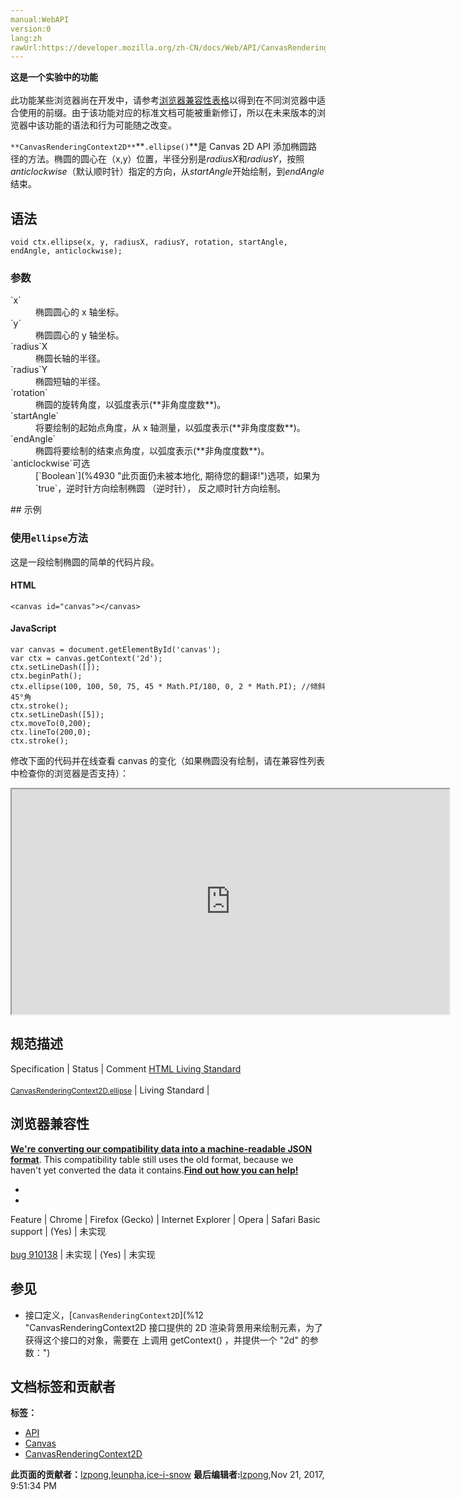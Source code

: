 ```yaml
---
manual:WebAPI
version:0
lang:zh
rawUrl:https://developer.mozilla.org/zh-CN/docs/Web/API/CanvasRenderingContext2D/ellipse
---
```






**这是一个实验中的功能**<br></br>此功能某些浏览器尚在开发中，请参考[浏览器兼容性表格](%23681 "")以得到在不同浏览器中适合使用的前缀。由于该功能对应的标准文档可能被重新修订，所以在未来版本的浏览器中该功能的语法和行为可能随之改变。





`**CanvasRenderingContext2D**`**`.ellipse()`**是 Canvas 2D API 添加椭圆路径的方法。椭圆的圆心在（x,y）位置，半径分别是<em>radiusX</em>和<em>radiusY</em>，按照<em>anticlockwise</em>（默认顺时针）指定的方向，从<em>startAngle</em>开始绘制，到<em>endAngle</em>结束。


## 语法<a name="语法"></a>

```
void ctx.ellipse(x, y, radiusX, radiusY, rotation, startAngle, endAngle, anticlockwise);

```

### 参数<a name="参数"></a>
<dl><dt id=''>`x`</dt><dd>椭圆圆心的 x 轴坐标。</dd><dt id=''>`y`</dt><dd>椭圆圆心的 y 轴坐标。</dd><dt id=''>`radius`X</dt><dd>椭圆长轴的半径。</dd><dt id=''>`radius`Y</dt><dd>椭圆短轴的半径。</dd><dt id=''>`rotation`</dt><dd>椭圆的旋转角度，以弧度表示(**非角度度数**)。</dd><dt id=''>`startAngle`</dt><dd>将要绘制的起始点角度，从 x 轴测量，以弧度表示(**非角度度数**)。</dd><dt id=''>`endAngle`</dt><dd>椭圆将要绘制的结束点角度，以弧度表示(**非角度度数**)。</dd><dt id=''>`anticlockwise`可选</dt><dd>[`Boolean`](%4930 "此页面仍未被本地化, 期待您的翻译!")选项，如果为`true`，逆时针方向绘制椭圆 （逆时针）， 反之顺时针方向绘制。</dd></dl>
## 示例<a name="示例"></a>

### 使用`ellipse`方法<a name="Using_the_ellipse_method"></a>


这是一段绘制椭圆的简单的代码片段。


#### HTML<a name="HTML"></a>

```
<canvas id="canvas"></canvas>
```

#### JavaScript<a name="JavaScript"></a>

```
var canvas = document.getElementById('canvas');
var ctx = canvas.getContext('2d');
ctx.setLineDash([]);
ctx.beginPath();
ctx.ellipse(100, 100, 50, 75, 45 * Math.PI/180, 0, 2 * Math.PI); //倾斜45°角
ctx.stroke();
ctx.setLineDash([5]);
ctx.moveTo(0,200);
ctx.lineTo(200,0);
ctx.stroke();
```


修改下面的代码并在线查看 canvas 的变化（如果椭圆没有绘制，请在兼容性列表中检查你的浏览器是否支持）：



<iframe src='https://mdn.mozillademos.org/zh-CN/docs/Web/API/CanvasRenderingContext2D/ellipse$samples/Playable_code?revision=1329229' width='700' height='360'></iframe>



## 规范描述<a name="规范描述"></a>
Specification | Status | Comment 
[HTML Living Standard<br></br><small>CanvasRenderingContext2D.ellipse</small>](%23682 "") | Living Standard |  


## 浏览器兼容性<a name="浏览器兼容性"></a>


**[We&#39;re converting our compatibility data into a machine-readable JSON format](%3344 "")**. This compatibility table still uses the old format, because we haven&#39;t yet converted the data it contains.**[Find out how you can help!](%3392 "")**


* 
* 
Feature | Chrome | Firefox (Gecko) | Internet Explorer | Opera | Safari 
Basic support | (Yes) | 未实现<br></br>[bug 910138](%23683 "FIXED: Add support for new canvas ellipse method.") | 未实现 | (Yes) | 未实现 




## 参见<a name="参见"></a>

* 接口定义，[`CanvasRenderingContext2D`](%12 "CanvasRenderingContext2D 接口提供的 2D 渲染背景用来绘制<canvas>元素，为了获得这个接口的对象，需要在 <canvas> 上调用 getContext() ，并提供一个 "2d" 的参数：")



## 文档标签和贡献者
**标签：**
* [API](%50 "")
* [Canvas](%51 "")
* [CanvasRenderingContext2D](%23676 "")

**此页面的贡献者：**[lzpong](%4777 ""),[leunpha](%23684 ""),[ice-i-snow](%4741 "")
**最后编辑者:**[lzpong](%4777 ""),<time>Nov 21, 2017, 9:51:34 PM</time>


